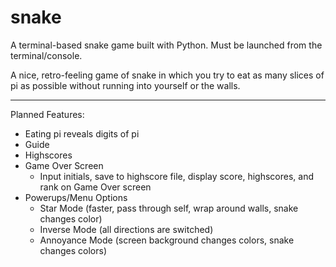 # snake
A terminal-based snake game built with Python.  Must be launched from the terminal/console.

A nice, retro-feeling game of snake in which you try to eat as many slices of pi as possible without running into yourself or the walls.

---
Planned Features:
- Eating pi reveals digits of pi
- Guide
- Highscores
- Game Over Screen
  - Input initials, save to highscore file, display score, highscores, and rank on Game Over screen
- Powerups/Menu Options
  - Star Mode (faster, pass through self, wrap around walls, snake changes color)
  - Inverse Mode (all directions are switched)
  - Annoyance Mode (screen background changes colors, snake changes colors)
